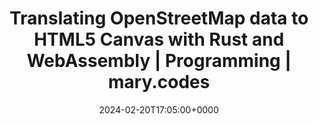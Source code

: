 ---
title: Translating OpenStreetMap data to HTML5 Canvas with Rust and WebAssembly | Programming | mary.codes
slug: 20240220T170500
date: 2024-02-20T17:05:00+0000
params:
  url: https://mary.codes/blog/programming/translating_openstreetmaps_to_HTML5_canvas_rust_wasm/
tags:
- rust
- wasm
- to-read
---